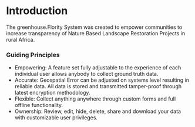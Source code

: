 # Introduction

The greenhouse.Flority System was created to empower communities to increase transparency of Nature Based Landscape Restoration Projects in rural Africa. 

### Guiding Principles 
* Empowering: A feature set fully adjustable to the experience of each individual user allows anybody to collect ground truth data.
* Accurate: Geospatial Error can be adjusted on systems level resulting in reliable data. All data is stored and transmitted tamper-proof through latest encryption methodology. 
* Flexible: Collect anything anywhere through custom forms and full offline functionality.
* Ownership: Review, edit, hide, delete, share and download your data with customizable user privileges.

